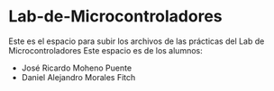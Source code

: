 # Lab-de-Microcontroladores
Este es el espacio para subir los archivos de las prácticas del Lab de Microcontroladores
Este espacio es de los alumnos:
  - José Ricardo Moheno Puente
  - Daniel Alejandro Morales Fitch
